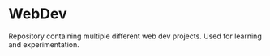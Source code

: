 # WebDev
Repository containing multiple different web dev projects. 
Used for learning and experimentation.
